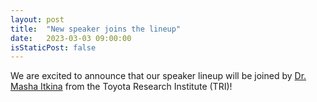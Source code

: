 ```yaml
---
layout: post
title:  "New speaker joins the lineup"
date:   2023-03-03 09:00:00
isStaticPost: false
---
```


We are excited to announce that our speaker lineup will be joined by [Dr. Masha Itkina](https://mashaitkina.weebly.com) from the Toyota Research Institute (TRI)!
